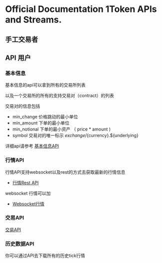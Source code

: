 
# Official Documentation 1Token APIs and Streams.


## 手工交易者

## API 用户

### 基本信息

基本信息的api可以拿到所有的交易所列表

以及一个交易所的所有的支持交易对（contract）的列表

交易对的信息包括
* min_change 价格跳动的最小单位
* min_amount 下单的最小单位
* min_notional 下单的最小资产 （ price * amount )
* symbol 交易对的唯一标示  ${exchange}/${currency}.${underlying}

详细api请参考 [基本信息API](https://1token.trade/r/swagger?url=/r/swagger/basic.yml)


### 行情API

行情API支持websocket以及rest的方式去获取最新的行情信息

* [行情Rest API](https://1token.trade/r/swagger?url=/r/swagger/quote.yml)

websocket 行情可以加
* [Websocket行情](websocket.md)



### 交易API

[交易API](https://1token.trade/r/swagger?url=/r/swagger/trade.yml)

### 历史数据API

你可以通过API去下载所有的历史tick行情
